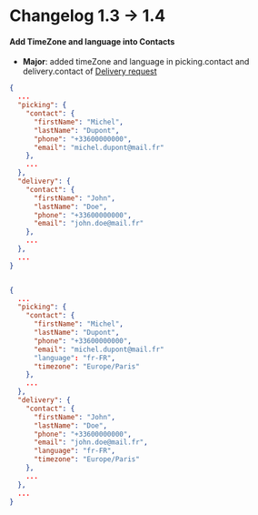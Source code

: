 # Changelog 1.3 -> 1.4

#### Add TimeZone and language into Contacts

- **Major**: added timeZone and language in picking.contact and delivery.contact of [Delivery request](https://woop.stoplight.io/docs/carrier/b3A6MzYyMDcwOTU) 


<!--
type: tab
title: 1.3
-->

```json
{
  ...
  "picking": {
    "contact": {
      "firstName": "Michel",
      "lastName": "Dupont",
      "phone": "+33600000000",
      "email": "michel.dupont@mail.fr"
    },
    ...
  },
  "delivery": {
    "contact": {
      "firstName": "John",
      "lastName": "Doe",
      "phone": "+33600000000",
      "email": "john.doe@mail.fr"
    },
    ...
  },
  ...
}



```

<!--
type: tab
title: 1.4
-->

```json
{
  ...
  "picking": {
    "contact": {
      "firstName": "Michel",
      "lastName": "Dupont",
      "phone": "+33600000000",
      "email": "michel.dupont@mail.fr"
      "language": "fr-FR",
      "timezone": "Europe/Paris"
    },
    ...
  },
  "delivery": {
    "contact": {
      "firstName": "John",
      "lastName": "Doe",
      "phone": "+33600000000",
      "email": "john.doe@mail.fr",
      "language": "fr-FR",
      "timezone": "Europe/Paris"
    },
    ...
  },
  ...
}
```
<!-- type: tab-end -->